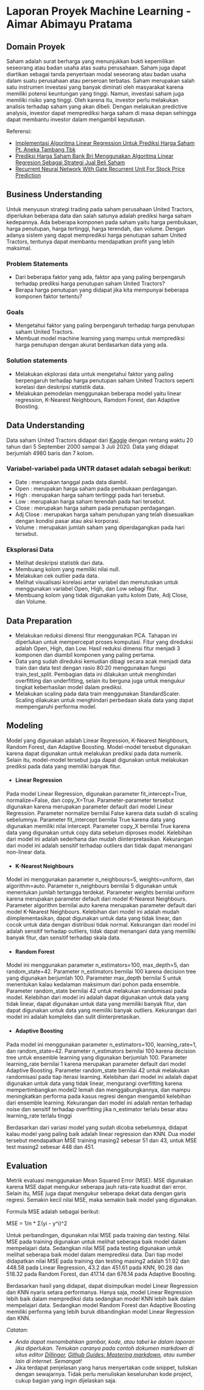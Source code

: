 # Laporan Proyek Machine Learning - Aimar Abimayu Pratama

## Domain Proyek

Saham adalah surat berharga yang menunjukkan bukti kepemilikan seseorang atau badan usaha atas suatu perusahaan. Saham juga dapat diartikan sebagai tanda penyertaan modal seseorang atau badan usaha dalam suatu perusahaan atau perseroan terbatas. Saham merupakan salah satu instrumen investasi yang banyak diminati oleh masyarakat karena memiliki potensi keuntungan yang tinggi. Namun, investasi saham juga memiliki risiko yang tinggi. Oleh karena itu, investor perlu melakukan analisis terhadap saham yang akan dibeli. Dengan melakukan predictive analysis, investor dapat memprediksi harga saham di masa depan sehingga dapat membantu investor dalam mengambil keputusan.

Referensi:
 - [Implementasi Algoritma Linear Regression Untuk Prediksi Harga Saham Pt. Aneka Tambang Tbk](https://journals.usm.ac.id/index.php/transformatika/article/view/4396)
 - [Prediksi Harga Saham Bank Bri Menggunakan Algoritma Linear Regresion Sebagai Strategi Jual Beli Saham](https://doi.org/10.20895/dinda.v2i1.273)
 - [Recurrent Neural Network With Gate Recurrent Unit For Stock Price Prediction](https://doi.org/10.31315/telematika.v18i3.6650)

## Business Understanding

Untuk menyusun strategi trading pada saham perusahaan United Tractors, diperlukan beberapa data dan salah satunya adalah prediksi harga saham kedepannya. Ada beberapa komponen pada saham yaitu harga pembukaan, harga penutupan, harga tertinggi, harga terendah, dan volume. Dengan adanya sistem yang dapat memprediksi harga penutupan saham United Tractors, tentunya dapat membantu mendapatkan profit yang lebih maksimal.

### Problem Statements
- Dari beberapa faktor yang ada, faktor apa yang paling berpengaruh terhadap prediksi harga penutupan saham United Tractors?
- Berapa harga penutupan yang didapat jika kita mempunyai beberapa komponen faktor tertentu?

### Goals
- Mengetahui faktor yang paling berpengaruh terhadap harga penutupan saham United Tractors.
- Membuat model machine learning yang mampu untuk memprediksi harga penutupan dengan akurat berdasarkan data yang ada.

### Solution statements
- Melakukan ekplorasi data untuk mengetahui faktor yang paling berpengaruh terhadap harga penutupan saham United Tractors seperti korelasi dan deskripsi statistik data.
- Melakukan pemodelan menggunakan beberapa model yaitu linear regression, K-Nearest Neighbours, Ramdom Forest, dan Adaptive Boosting.

## Data Understanding

Data saham United Tractors didapat dari [Kaggle](https://www.kaggle.com/datasets/rischan/indonesia-popular-stocks) dengan rentang waktu 20 tahun dari 5 September 2000 sampai 3 Juli 2020. Data yang didapat berjumlah 4980 baris dan 7 kolom.

### Variabel-variabel pada UNTR dataset adalah sebagai berikut:
- Date : merupakan tanggal pada data diambil.
- Open : merupakan harga saham pada pembukaan perdagangan.
- High : merupakan harga saham tertinggi pada hari tersebut.
- Low : merupakan harga saham terendah pada hari tersebut.
- Close : merupakan harga saham pada penutupan perdagangan.
- Adj Close : merupakan harga saham penutupan yang telah disesuaikan dengan kondisi pasar atau aksi korporasi.
- Volume : merupakan jumlah saham yang diperdagangkan pada hari tersebut.

### Eksplorasi Data
- Melihat deskripsi statistik dari data.
- Membuang kolom yang memiliki nilai null.
- Melakukan cek outlier pada data.
- Melihat visualisasi korelasi antar variabel dan memutuskan untuk menggunakan variabel Open, High, dan Low sebagi fitur.
- Membuang kolom yang tidak digunakan yaitu kolom Date, Adj Close, dan Volume.


## Data Preparation

- Melakukan reduksi dimensi fitur menggunakan PCA. Tahapan ini diperlukan untuk mempercepat proses komputasi. Fitur yang direduksi adalah Open, High, dan Low. Hasil reduksi dimensi fitur menjadi 3 komponen dan diambil komponen yang paling pertama.
- Data yang sudah direduksi kemudian dibagi secara acak menjadi data train dan data test dengan rasio 80:20 menggunakan fungsi train_test_split. Pembagian data ini dilakukan untuk menghindari overfitting dan underfitting, selain itu berguna juga untuk mengukur tingkat keberhasilan model dalam prediksi.
- Melakukan scaling pada data train menggunakan StandardScaler. Scaling dilakukan untuk menghindari perbedaan skala data yang dapat mempengaruhi performa model.

## Modeling

Model yang digunakan adalah Linear Regression, K-Nearest Neighbours, Random Forest, dan Adaptive Boosting. Model-model tersebut digunakan karena dapat digunakan untuk melakukan prediksi pada data numerik. Selain itu, model-model tersebut juga dapat digunakan untuk melakukan prediksi pada data yang memiliki banyak fitur.

- #### Linear Regression
Pada model Linear Regression, digunakan parameter  fit_intercept=True, normalize=False, dan copy_X=True. Parameter-parameter tersebut digunakan karena merupakan parameter default dari model Linear Regression. Parameter normalize bernilai False karena data sudah di scaling sebelumnya. Parameter fit_intercept bernilai True karena data yang digunakan memiliki nilai intercept. Parameter copy_X bernilai True karena data yang digunakan untuk copy data sebelum diproses model. Kelebihan dari model ini adalah sederhana dan mudah diinterpretasikan. Kekurangan dari model ini adalah sensitif terhadap outliers dan tidak dapat menangani non-linear data.

- #### K-Nearest Neighbours
Model ini menggunakan parameter n_neighbours=5, weights=uniform, dan algorithm=auto. Parameter n_neighbours bernilai 5 digunakan untuk menentukan jumlah tertangga terdekat. Parameter weights bernilai uniform karena merupakan parameter default dari model K-Nearest Neighbours. Parameter algorithm bernilai auto karena merupakan parameter default dari model K-Nearest Neighbours. Kelebihan dari model ini adalah mudah diimplementasikan, dapat digunakan untuk data yang tidak linear, dan cocok untuk data dengan distribusi tidak normal. Kekurangan dari model ini adalah sensitif terhadap outliers, tidak dapat menangani data yang memiliki banyak fitur, dan sensitif terhadap skala data.

- #### Random Forest
Model ini menggunakan parameter n_estimators=100, max_depth=5, dan random_state=42. Parameter n_estimators bernilai 100 karena decision tree yang digunakan berjumlah 100. Parameter max_depth bernilai 5 untuk menentukan kalau kedalaman maksimum dari pohon pada ensemble. Parameter random_state bernilai 42 untuk melakukan randomisasi pada model. Kelebihan dari model ini adalah dapat digunakan untuk data yang tidak linear, dapat digunakan untuk data yang memiliki banyak fitur, dan dapat digunakan untuk data yang memiliki banyak outliers. Kekurangan dari model ini adalah kompleks dan sulit diinterpretasikan.

- #### Adaptive Boosting
Pada model ini menggunakan parameter n_estimators=100, learning_rate=1, dan random_state=42. Parameter n_estimators bernilai 100 karena decision tree untuk ensemble learning yang digunakan berjumlah 100. Parameter learning_rate bernilai 1 karena merupakan parameter default dari model Adaptive Boosting. Parameter random_state bernilai 42 untuk melakukan randomisasi pada tiap iterasi learning. Kelebihan dari model ini adalah dapat digunakan untuk data yang tidak linear, mengurangi overfitting karena mempertimbangkan model2 lemah dan menggabungkannya, dan mampu meningkatkan performa pada kasus regresi dengan mengambil kelebihan dari ensemble learning. Kekurangan dari model ini adalah rentan terhadap noise dan sensitif terhadap overfitting jika n_estimator terlalu besar atau learning_rate terlalu tinggi

Berdasarkan dari variasi model yang sudah dicoba sebelumnya, didapat kalau model yang paling baik adalah linear regression dan KNN. Dua model tersebut mendapatkan MSE training masing2 sebesar 51 dan 43, untuk MSE test masing2 sebesar 448 dan 451.

## Evaluation

Metrik evaluasi menggunakan Mean Squared Error (MSE). MSE digunakan karena MSE dapat mengukur seberapa jauh rata-rata kuadrat dari error. Selain itu, MSE juga dapat mengukur seberapa dekat data dengan garis regresi. Semakin kecil nilai MSE, maka semakin baik model yang digunakan.

Formula MSE adalah sebagai berikut:

MSE = 1/n * Σ(yi - y^i)^2

Untuk perbandingan, digunakan nilai MSE pada training dan testing. Nilai MSE pada training digunakan untuk melihat seberapa baik model dalam mempelajari data. Sedangkan nilai MSE pada testing digunakan untuk melihat seberapa baik model dalam memprediksi data. Dari tiap model didapatkan nilai MSE pada training dan testing masing2 adalah 51.92 dan 448.58 pada Linear Regression, 43.2 dan 451.61 pada KNN, 90.28 dan 518.32 pada Random Forest, dan 417.14 dan 676.14 pada Adaptive Boosting.

Berdasarkan hasil yang didapat, dapat disimpulkan model Linear Regression dan KNN nyaris setara performanya. Hanya saja, model Linear Regression lebih baik dalam memprediksi data sedangkan model KNN lebih baik dalam mempelajari data. Sedangkan model Random Forest dan Adaptive Boosting memiliki performa yang lebih buruk dibandingkan model Linear Regression dan KNN.

_Catatan:_
- _Anda dapat menambahkan gambar, kode, atau tabel ke dalam laporan jika diperlukan. Temukan caranya pada contoh dokumen markdown di situs editor [Dillinger](https://dillinger.io/), [Github Guides: Mastering markdown](https://guides.github.com/features/mastering-markdown/), atau sumber lain di internet. Semangat!_
- Jika terdapat penjelasan yang harus menyertakan code snippet, tuliskan dengan sewajarnya. Tidak perlu menuliskan keseluruhan kode project, cukup bagian yang ingin dijelaskan saja.


